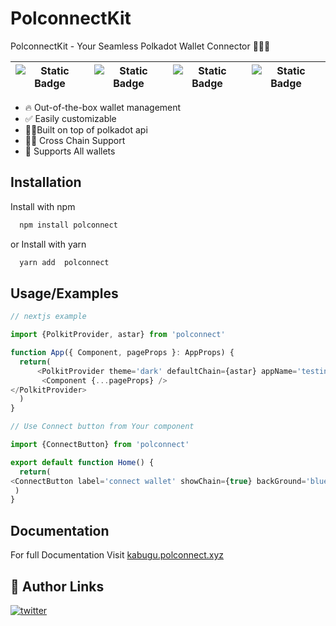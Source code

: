 
# PolconnectKit

PolconnectKit - Your Seamless Polkadot Wallet Connector 👩🏻‍💻


| ![Static Badge](https://img.shields.io/badge/polkadot-blue) | ![Static Badge](https://img.shields.io/badge/substrate-red) | ![Static Badge](https://img.shields.io/badge/typescript-fuchsia) | ![Static Badge](https://img.shields.io/badge/npm-red) |
| --- | --- | --- | --- |





- 🔥 Out-of-the-box wallet management
- ✅ Easily customizable
- 💪🏼Built on top of polkadot api
- 👌🏻 Cross Chain Support
- 🦄 Supports All wallets


## Installation

Install  with npm
```bash
  npm install polconnect
```
 or Install  with yarn
```bash
  yarn add  polconnect
```
    
## Usage/Examples

```javascript
// nextjs example

import {PolkitProvider, astar} from 'polconnect'

function App({ Component, pageProps }: AppProps) {
  return(
      <PolkitProvider theme='dark' defaultChain={astar} appName='testing'>
       <Component {...pageProps} />
</PolkitProvider>     
  ) 
}

// Use Connect button from Your component

import {ConnectButton} from 'polconnect'

export default function Home() {
  return(
<ConnectButton label='connect wallet' showChain={true} backGround='blue'   />
 )
}
```

## Documentation

For full Documentation  Visit  [kabugu.polconnect.xyz](kabugu.polconnect.xyz/)




## 🔗 Author Links

[![twitter](https://img.shields.io/badge/twitter-1DA1F2?style=for-the-badge&logo=twitter&logoColor=white)](https://twitter.com/KabuguAbdul)







